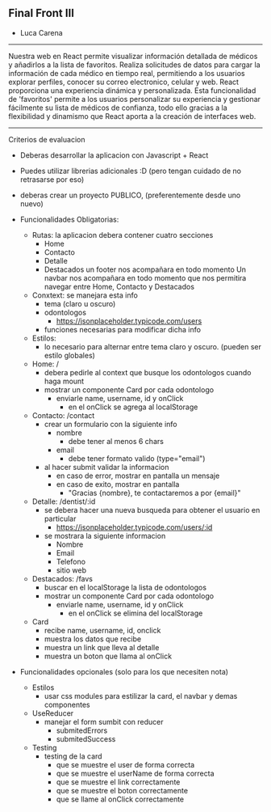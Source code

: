 ## Final Front III

- Luca Carena

---

Nuestra web en React permite visualizar información detallada de médicos y añadirlos a la lista de favoritos. Realiza solicitudes de datos para cargar la información de cada médico en tiempo real, permitiendo a los usuarios explorar perfiles, conocer su correo electronico, celular y web. React proporciona una experiencia dinámica y personalizada. Esta funcionalidad de 'favoritos' permite a los usuarios personalizar su experiencia y gestionar fácilmente su lista de médicos de confianza, todo ello gracias a la flexibilidad y dinamismo que React aporta a la creación de interfaces web.

---

Criterios de evaluacion

- Deberas desarrollar la aplicacion con Javascript + React
- Puedes utilizar librerias adicionales :D (pero tengan cuidado de no retrasarse por eso)
- deberas crear un proyecto PUBLICO, (preferentemente desde uno nuevo)

- Funcionalidades Obligatorias:

  - Rutas: la aplicacion debera contener cuatro secciones
    - Home
    - Contacto
    - Detalle
    - Destacados
      un footer nos acompañara en todo momento
      Un navbar nos acompañara en todo momento que nos permitira navegar entre Home, Contacto y Destacados
  - Conxtext: se manejara esta info
    - tema (claro u oscuro)
    - odontologos
      - https://jsonplaceholder.typicode.com/users
    - funciones necesarias para modificar dicha info
  - Estilos:
    - lo necesario para alternar entre tema claro y oscuro. (pueden ser estilo globales)
  - Home: /
    - debera pedirle al context que busque los odontologos cuando haga mount
    - mostrar un componente Card por cada odontologo
      - enviarle name, username, id y onClick
        - en el onClick se agrega al localStorage
  - Contacto: /contact
    - crear un formulario con la siguiente info
      - nombre
        - debe tener al menos 6 chars
      - email
        - debe tener formato valido (type="email")
    - al hacer submit validar la informacion
      - en caso de error, mostrar en pantalla un mensaje
      - en caso de exito, mostrar en pantalla
        - "Gracias {nombre}, te contactaremos a por {email}"
  - Detalle: /dentist/:id
    - se debera hacer una nueva busqueda para obtener el usuario en particular
      - https://jsonplaceholder.typicode.com/users/:id
    - se mostrara la siguiente informacion
      - Nombre
      - Email
      - Telefono
      - sitio web
  - Destacados: /favs
    - buscar en el localStorage la lista de odontologos
    - mostrar un componente Card por cada odontologo
      - enviarle name, username, id y onClick
        - en el onClick se elimina del localStorage
  - Card
    - recibe name, username, id, onclick
    - muestra los datos que recibe
    - muestra un link que lleva al detalle
    - muestra un boton que llama al onClick

- Funcionalidades opcionales
  (solo para los que necesiten nota)
  - Estilos
    - usar css modules para estilizar la card, el navbar y demas componentes
  - UseReducer
    - manejar el form sumbit con reducer
      - submitedErrors
      - submitedSuccess
  - Testing
    - testing de la card
      - que se muestre el user de forma correcta
      - que se muestre el userName de forma correcta
      - que se muestre el link correctamente
      - que se muestre el boton correctamente
      - que se llame al onClick correctamente
